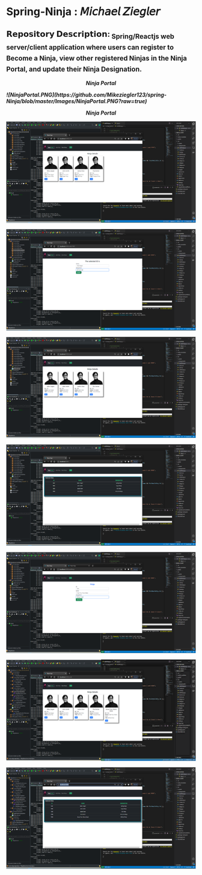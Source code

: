 # Spring-Ninja : 𝘔𝘪𝘤𝘩𝘢𝘦𝘭 𝘡𝘪𝘦𝘨𝘭𝘦𝘳
𝗥𝗲𝗽𝗼𝘀𝗶𝘁𝗼𝗿𝘆 𝗗𝗲𝘀𝗰𝗿𝗶𝗽𝘁𝗶𝗼𝗻:<sub>&nbsp;Spring/Reactjs web server/client application where users can register to Become a Ninja, view other registered Ninjas in the Ninja Portal, and update their Ninja Designation.</sub>
-------------------------------------------------------------------------------------------------------------------------------------------
<p align="center"><i><b>Ninja Portal<b><i></p>
![NinjaPortal.PNG](https://github.com/Mikeziegler123/spring-Ninja/blob/master/Images/NinjaPortal.PNG?raw=true)
  
<p align="center"><i><b>Ninja Portal<b><i></p>
  
![ViewNinjas.PNG](https://github.com/Mikeziegler123/spring-Ninja/blob/master/Images/ViewNinjas.PNG?raw=true)
  
  
![EditNinja.PNG](https://github.com/Mikeziegler123/spring-Ninja/blob/master/Images/EditNinja.PNG?raw=true)
  
  
![EditedNinja.PNG](https://github.com/Mikeziegler123/spring-Ninja/blob/master/Images/EditedNinja.PNG?raw=true)
  
  
![EditedPortal.PNG](https://github.com/Mikeziegler123/spring-Ninja/blob/master/Images/EditedPortal.PNG?raw=true)
  
  
![AddNinja.PNG](https://github.com/Mikeziegler123/spring-Ninja/blob/master/Images/AddNinja.PNG?raw=true)
  
  
![AddedNinja.PNG](https://github.com/Mikeziegler123/spring-Ninja/blob/master/Images/AddedNinja.PNG?raw=true)
  
  
![AddedPortal.PNG](https://github.com/Mikeziegler123/spring-Ninja/blob/master/Images/AddedPortal.PNG?raw=true)
  

